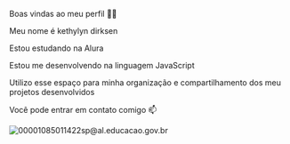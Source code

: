 Boas vindas ao meu perfil 💙💙

Meu nome é kethylyn dirksen

Estou estudando na Alura

Estou me desenvolvendo na linguagem JavaScript

Utilizo esse espaço para minha organização e compartilhamento dos meu projetos desenvolvidos


Você pode entrar em contato comigo 📫

![00001085011422sp@al.educacao.gov.br](link)
